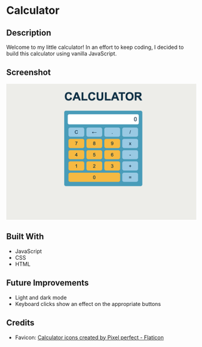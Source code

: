 # Calculator

## Description

Welcome to my little calculator! In an effort to keep coding, I decided to build this calculator using vanilla JavaScript.

## Screenshot

![calculator screenshot](./images/calc_screenshot.png)

## Built With

- JavaScript
- CSS
- HTML

## Future Improvements

- Light and dark mode
- Keyboard clicks show an effect on the appropriate buttons
  
## Credits

- Favicon: [Calculator icons created by Pixel perfect - Flaticon](https://www.flaticon.com/free-icons/calculator)
